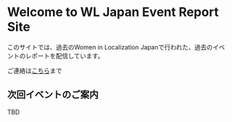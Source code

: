 # Welcome to WL Japan Event Report Site

このサイトでは、過去のWomen in Localization Japanで行われた、過去のイベントのレポートを配信しています。

ご連絡は[こちら](mailto:ja.chapter@womeninlocalization.com)まで

## 次回イベントのご案内

TBD

<!-- ### 申し込みページ -->
<!-- [こちら](https://www.eventbrite.com/e/women-in-localization-japan-event-on-sep16-2020-registration-118276723865) -->

<!-- ### 申し込み期限
9月14日中 -->

<!-- ### アジェンダ -->
<!-- | Time | Title |
| ----- | --- |
| 11:55-12:00 | Opening (WL Japan Chapter Manager)
| 12:00-12:15 | 西海 保洋 (SDL) , Yasuhiro Saikai / Sales Executive<br>「ニーズに応じて選べる、SDLのTMS」～Trados Live TeamとLanguage Cloud～|
| 12:15-12:30 | 三浦 陽 (memoQ), Yo Miura / Senior Sales Manager for Japan<br>memoQ TMSのご紹介
| 12:30-12:45 | 木村 雄一 (Memsource), Yuichi Kimura / Enterprise Sales Manager<br>グローバル企業の翻訳業務の効率化へ
| 12:45-13:00 | 目次 由美子 (XTM), Yumiko Metsugi/ Japan branch manager<br>進化を続けるエンタープライズ向け翻訳管理システム XTM
|13:00-13:05 | Nimdzi社TMS比較ツールのご紹介 / Closing -->
